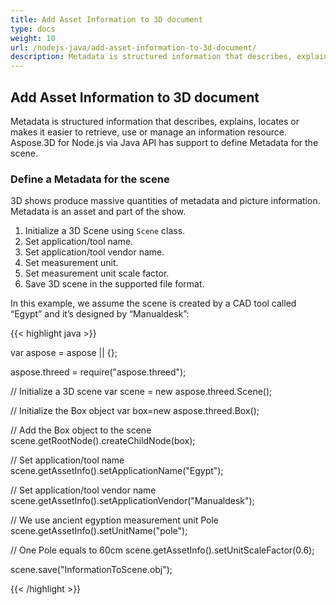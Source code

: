 ```yaml
---
title: Add Asset Information to 3D document
type: docs
weight: 10
url: /nodejs-java/add-asset-information-to-3d-document/
description: Metadata is structured information that describes, explains, locates or makes it easier to retrieve, use or manage an information resource. Aspose.3D for Node.js via Java API has support to define Metadata for the scene.
---
```


## **Add Asset Information to 3D document**
Metadata is structured information that describes, explains, locates or makes it easier to retrieve, use or manage an information resource. Aspose.3D for Node.js via Java API has support to define Metadata for the scene.
### **Define a Metadata for the scene**
3D shows produce massive quantities of metadata and picture information. Metadata is an asset and part of the show.

1. Initialize a 3D Scene using `Scene` class.
1. Set application/tool name.
1. Set application/tool vendor name.
1. Set measurement unit.
1. Set measurement unit scale factor.
1. Save 3D scene in the supported file format.

In this example, we assume the scene is created by a CAD tool called “Egypt” and it’s designed by “Manualdesk”:

{{< highlight java >}}

var aspose = aspose || {};

aspose.threed = require("aspose.threed");

// Initialize a 3D scene
var scene = new aspose.threed.Scene();

// Initialize the Box object
var box=new aspose.threed.Box();

// Add the Box object to the scene
scene.getRootNode().createChildNode(box);

// Set application/tool name
scene.getAssetInfo().setApplicationName("Egypt");

// Set application/tool vendor name
scene.getAssetInfo().setApplicationVendor("Manualdesk");

// We use ancient egyption measurement unit Pole
scene.getAssetInfo().setUnitName("pole");

// One Pole equals to 60cm
scene.getAssetInfo().setUnitScaleFactor(0.6);

scene.save("InformationToScene.obj");

{{< /highlight >}}
